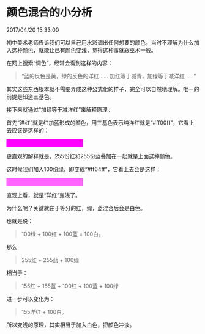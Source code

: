 # 颜色混合的小分析
2017/04/20 15:33:00


初中美术老师告诉我们可以自己用水彩调出任何想要的颜色，当时不理解为什么加入这种颜色，就能让已有颜色变浅，觉得这种事就跟巫术一般。

在网上搜索“调色”，经常会看到这样的内容：

> “蓝的反色是黄，绿的反色的洋红…… 加红等于减青，加绿等于减洋红……”

其实这些东西根本就不需要弄成这种公式化的样子，完全可以自然地理解。唯一的前提是知道三基色。

接下来就通过“加绿等于减洋红”来解释原理。

首先“洋红”就是红加蓝形成的颜色，用三基色表示纯洋红就是“#ff00ff”，它看上去应该是这样的：

<div style="width:200px;height:20px;background:#ff00ff;"></div>

更直观的解释就是，255份红和255份蓝叠加在一起就是上面这种颜色。

这时候我们加入100份绿，即变成“#ff64ff”，它看上去会是这样：

<div style="width:200px;height:20px;background:#ff64ff;"></div>

直观上看，就是“洋红”变浅了。

为什么呢？关键就在于等分的红，绿，蓝混合后会是白色。

也就是说：

> 100绿 + 100红 + 100蓝 = 100白。

那么

> 255红 + 255蓝 + 100绿

相当于：

> 155红 + 155蓝 + 100红 + 100蓝 + 100绿

进一步可以变化为：

> 155洋红 + 100白。

所以变浅的原理，其实相当于加入白色，把颜色冲淡。


